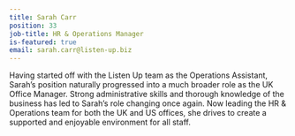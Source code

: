 ```yaml
---
title: Sarah Carr
position: 33
job-title: HR & Operations Manager
is-featured: true
email: sarah.carr@listen-up.biz
---
```


Having started off with the Listen Up team as the Operations Assistant, Sarah’s position naturally progressed into a much broader role as the UK Office Manager. Strong administrative skills and thorough knowledge of the business has led to Sarah’s role changing once again. Now leading the HR & Operations team for both the UK and US offices, she drives to create a supported and enjoyable environment for all staff.
